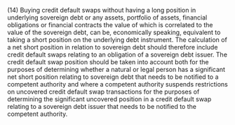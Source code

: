 (14) Buying credit default swaps without having a long position in underlying sovereign debt or any assets, portfolio of assets, financial obligations or financial contracts the value of which is correlated to the value of the sovereign debt, can be, economically speaking, equivalent to taking a short position on the underlying debt instrument. The calculation of a net short position in relation to sovereign debt should therefore include credit default swaps relating to an obligation of a sovereign debt issuer. The credit default swap position should be taken into account both for the purposes of determining whether a natural or legal person has a significant net short position relating to sovereign debt that needs to be notified to a competent authority and where a competent authority suspends restrictions on uncovered credit default swap transactions for the purposes of determining the significant uncovered position in a credit default swap relating to a sovereign debt issuer that needs to be notified to the competent authority.